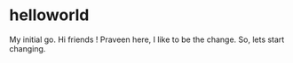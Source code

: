# helloworld
My initial go.
Hi friends ! Praveen here, I like to be the change. So, lets start changing.
